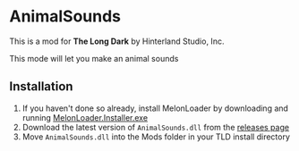 # AnimalSounds

This is a mod for **The Long Dark** by Hinterland Studio, Inc.

This mode will let you make an animal sounds

## Installation

1. If you haven't done so already, install MelonLoader by downloading and running [MelonLoader.Installer.exe](https://github.com/HerpDerpinstine/MelonLoader/releases/latest/download/MelonLoader.Installer.exe)
2. Download the latest version of `AnimalSounds.dll` from the [releases page](https://github.com/WillWunderhorn/AnimalSounds/releases/tag/Latest)
3. Move `AnimalSounds.dll` into the Mods folder in your TLD install directory
